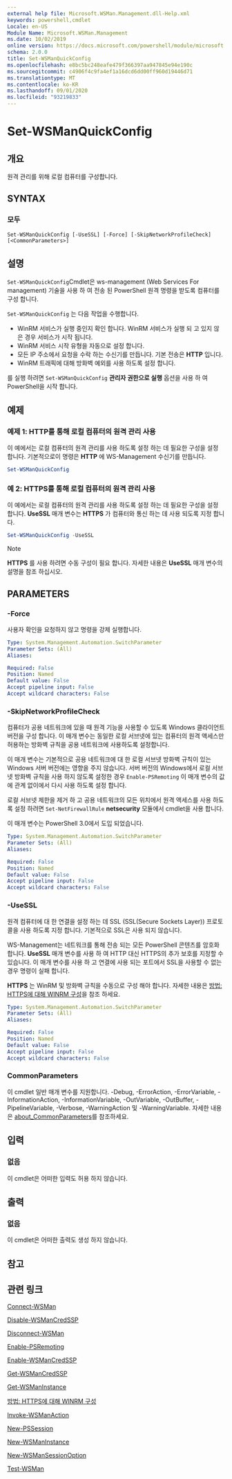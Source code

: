 ```yaml
---
external help file: Microsoft.WSMan.Management.dll-Help.xml
keywords: powershell,cmdlet
Locale: en-US
Module Name: Microsoft.WSMan.Management
ms.date: 10/02/2019
online version: https://docs.microsoft.com/powershell/module/microsoft.wsman.management/set-wsmanquickconfig?view=powershell-6&WT.mc_id=ps-gethelp
schema: 2.0.0
title: Set-WSManQuickConfig
ms.openlocfilehash: e8bc5bc248eafe479f366397aa947845e94e190c
ms.sourcegitcommit: c4906f4c9fa4ef1a16dcd6dd00ff960d19446d71
ms.translationtype: MT
ms.contentlocale: ko-KR
ms.lasthandoff: 09/01/2020
ms.locfileid: "93219833"
---
```

# Set-WSManQuickConfig

## 개요
원격 관리를 위해 로컬 컴퓨터를 구성합니다.

## SYNTAX

### 모두

```
Set-WSManQuickConfig [-UseSSL] [-Force] [-SkipNetworkProfileCheck] [<CommonParameters>]
```

## 설명

`Set-WSManQuickConfig`Cmdlet은 ws-management (Web Services For management) 기술을 사용 하 여 전송 된 PowerShell 원격 명령을 받도록 컴퓨터를 구성 합니다.

`Set-WSManQuickConfig` 는 다음 작업을 수행합니다.

- WinRM 서비스가 실행 중인지 확인 합니다. WinRM 서비스가 실행 되 고 있지 않은 경우 서비스가 시작 됩니다.
- WinRM 서비스 시작 유형을 자동으로 설정 합니다.
- 모든 IP 주소에서 요청을 수락 하는 수신기를 만듭니다. 기본 전송은 **HTTP** 입니다.
- WinRM 트래픽에 대해 방화벽 예외를 사용 하도록 설정 합니다.

를 실행 하려면 `Set-WSManQuickConfig` **관리자 권한으로 실행** 옵션을 사용 하 여 PowerShell을 시작 합니다.

## 예제

### 예제 1: HTTP를 통해 로컬 컴퓨터의 원격 관리 사용

이 예에서는 로컬 컴퓨터의 원격 관리를 사용 하도록 설정 하는 데 필요한 구성을 설정 합니다. 기본적으로이 명령은 **HTTP** 에 WS-Management 수신기를 만듭니다.

```powershell
Set-WSManQuickConfig
```

### 예 2: HTTPS를 통해 로컬 컴퓨터의 원격 관리 사용

이 예에서는 로컬 컴퓨터의 원격 관리를 사용 하도록 설정 하는 데 필요한 구성을 설정 합니다. **UseSSL** 매개 변수는 **HTTPS** 가 컴퓨터와 통신 하는 데 사용 되도록 지정 합니다.

```powershell
Set-WSManQuickConfig -UseSSL
```

> [!NOTE]
> **HTTPS** 를 사용 하려면 수동 구성이 필요 합니다. 자세한 내용은 **UseSSL** 매개 변수의 설명을 참조 하십시오.

## PARAMETERS

### -Force

사용자 확인을 요청하지 않고 명령을 강제 실행합니다.

```yaml
Type: System.Management.Automation.SwitchParameter
Parameter Sets: (All)
Aliases:

Required: False
Position: Named
Default value: False
Accept pipeline input: False
Accept wildcard characters: False
```

### -SkipNetworkProfileCheck

컴퓨터가 공용 네트워크에 있을 때 원격 기능을 사용할 수 있도록 Windows 클라이언트 버전을 구성 합니다. 이 매개 변수는 동일한 로컬 서브넷에 있는 컴퓨터의 원격 액세스만 허용하는 방화벽 규칙을 공용 네트워크에 사용하도록 설정합니다.

이 매개 변수는 기본적으로 공용 네트워크에 대 한 로컬 서브넷 방화벽 규칙이 있는 Windows 서버 버전에는 영향을 주지 않습니다. 서버 버전의 Windows에서 로컬 서브넷 방화벽 규칙을 사용 하지 않도록 설정한 경우 `Enable-PSRemoting` 이 매개 변수의 값에 관계 없이에서 다시 사용 하도록 설정 합니다.

로컬 서브넷 제한을 제거 하 고 공용 네트워크의 모든 위치에서 원격 액세스를 사용 하도록 설정 하려면 `Set-NetFirewallRule` **netsecurity** 모듈에서 cmdlet을 사용 합니다.

이 매개 변수는 PowerShell 3.0에서 도입 되었습니다.

```yaml
Type: System.Management.Automation.SwitchParameter
Parameter Sets: (All)
Aliases:

Required: False
Position: Named
Default value: False
Accept pipeline input: False
Accept wildcard characters: False
```

### -UseSSL

원격 컴퓨터에 대 한 연결을 설정 하는 데 SSL (SSL(Secure Sockets Layer)) 프로토콜을 사용 하도록 지정 합니다. 기본적으로 SSL은 사용 되지 않습니다.

WS-Management는 네트워크를 통해 전송 되는 모든 PowerShell 콘텐츠를 암호화 합니다. **UseSSL** 매개 변수를 사용 하 여 HTTP 대신 HTTPS의 추가 보호를 지정할 수 있습니다. 이 매개 변수를 사용 하 고 연결에 사용 되는 포트에서 SSL을 사용할 수 없는 경우 명령이 실패 합니다.

**HTTPS** 는 WinRM 및 방화벽 규칙을 수동으로 구성 해야 합니다. 자세한 내용은 [방법: HTTPS에 대해 WINRM 구성](https://support.microsoft.com/help/2019527/how-to-configure-winrm-for-https)을 참조 하세요.

```yaml
Type: System.Management.Automation.SwitchParameter
Parameter Sets: (All)
Aliases:

Required: False
Position: Named
Default value: False
Accept pipeline input: False
Accept wildcard characters: False
```

### CommonParameters

이 cmdlet 일반 매개 변수를 지원합니다. -Debug, -ErrorAction, -ErrorVariable, -InformationAction, -InformationVariable, -OutVariable, -OutBuffer, -PipelineVariable, -Verbose, -WarningAction 및 -WarningVariable. 자세한 내용은 [about_CommonParameters](https://go.microsoft.com/fwlink/?LinkID=113216)를 참조하세요.

## 입력

### 없음

이 cmdlet은 어떠한 입력도 허용 하지 않습니다.

## 출력

### 없음

이 cmdlet은 어떠한 출력도 생성 하지 않습니다.

## 참고

## 관련 링크

[Connect-WSMan](Connect-WSMan.md)

[Disable-WSManCredSSP](Disable-WSManCredSSP.md)

[Disconnect-WSMan](Disconnect-WSMan.md)

[Enable-PSRemoting](../Microsoft.PowerShell.Core/Enable-PSRemoting.md)

[Enable-WSManCredSSP](Enable-WSManCredSSP.md)

[Get-WSManCredSSP](Get-WSManCredSSP.md)

[Get-WSManInstance](Get-WSManInstance.md)

[방법: HTTPS에 대해 WINRM 구성](https://support.microsoft.com/help/2019527/how-to-configure-winrm-for-https)

[Invoke-WSManAction](Invoke-WSManAction.md)

[New-PSSession](../Microsoft.PowerShell.Core/New-PSSession.md)

[New-WSManInstance](New-WSManInstance.md)

[New-WSManSessionOption](New-WSManSessionOption.md)

[Test-WSMan](Test-WSMan.md)
